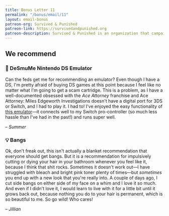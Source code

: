 ```yaml
---
title: Bonus Letter 11
permalink: "/bonus/email/11"
layout: email-bonus
patreon-org: Survived & Punished
patreon-link: https://survivedandpunished.org
patreon-description: Survived & Punished is an organization that campaigns for the abolition of custodial sentences for victims of abuse.
---
```


## We recommend

### 🔗 DeSmuMe Nintendo DS Emulator

Can the feds get me for recommending an emulator? Even though I have a DS, I'm pretty afraid of buying DS games at this point because I feel like no matter what I'm going to get a scam cartridge. This is a problem, as I have a well-documented obsessed with the *Ace Attorney* franchise and Ace Attorney: Miles Edgeworth Investigations doesn't have a digital port for 3DS or Switch, and I had to play it. I had to! I've enjoyed the easy functionality of [this emulator](http://desmume.org/)—it connects well to my Switch pro-controller (so much less hassle than I've had in the past!) and runs super well. 

– *Summer*

### 💡 Bangs

Ok, don't freak out, this isn't actually a blanket recommendation that everyone should get bangs. But it is a recommendation for impulsively cutting or dying your hair in your bathroom whenever you feel like it, because I think that shit rocks. Sometimes it doesn't work out—I have struggled with bleach and bright pink toner plenty of times—but *sometimes* you end up with a new look that you're really into. A couple of days ago, I cut side bangs on either side of my face on a whim and I love it so much. And even if I didn't love it, I would learn to live with it for a little bit until it grows back out, because nothing you do to your hair is permanent, which is so beautiful to me. So go wild! Who cares!

– *Jillian*
